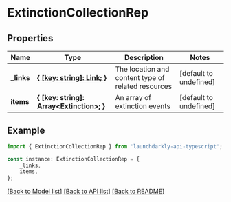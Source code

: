 # ExtinctionCollectionRep


## Properties

Name | Type | Description | Notes
------------ | ------------- | ------------- | -------------
**_links** | [**{ [key: string]: Link; }**](Link.md) | The location and content type of related resources | [default to undefined]
**items** | **{ [key: string]: Array&lt;Extinction&gt;; }** | An array of extinction events | [default to undefined]

## Example

```typescript
import { ExtinctionCollectionRep } from 'launchdarkly-api-typescript';

const instance: ExtinctionCollectionRep = {
    _links,
    items,
};
```

[[Back to Model list]](../README.md#documentation-for-models) [[Back to API list]](../README.md#documentation-for-api-endpoints) [[Back to README]](../README.md)
